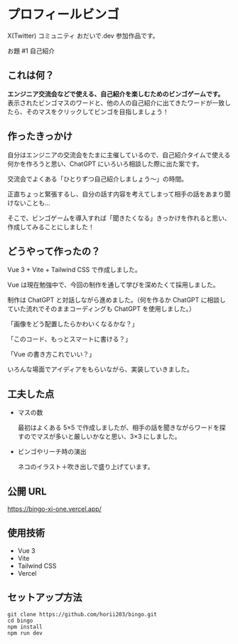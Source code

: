 # プロフィールビンゴ

X(Twitter) コミュニティ おだいで.dev 参加作品です。

お題 #1 自己紹介

## これは何？

**エンジニア交流会などで使える、自己紹介を楽しむためのビンゴゲームです。**  
表示されたビンゴマスのワードと、他の人の自己紹介に出てきたワードが一致したら、そのマスをクリックしてビンゴを目指しましょう！

## 作ったきっかけ

自分はエンジニアの交流会をたまに主催しているので、自己紹介タイムで使える何かを作ろうと思い、ChatGPT にいろいろ相談した際に出た案です。

交流会でよくある「ひとりずつ自己紹介しましょう〜」の時間。

正直ちょっと緊張するし、自分の話す内容を考えてしまって相手の話をあまり聞けないことも...

そこで、ビンゴゲームを導入すれば「聞きたくなる」きっかけを作れると思い、作成してみることにしました！

## どうやって作ったの？

Vue 3 + Vite + Tailwind CSS で作成しました。

Vue は現在勉強中で、今回の制作を通して学びを深めたくて採用しました。

制作は ChatGPT と対話しながら進めました。（何を作るか ChatGPT に相談していた流れでそのままコーディングも ChatGPT を使用しました。）

「画像をどう配置したらかわいくなるかな？」

「このコード、もっとスマートに書ける？」

「Vue の書き方これでいい？」

いろんな場面でアイディアをもらいながら、実装していきました。

## 工夫した点

- マスの数

  最初はよくある 5×5 で作成しましたが、相手の話を聞きながらワードを探すのでマスが多いと厳しいかなと思い、3×3 にしました。

- ビンゴやリーチ時の演出

  ネコのイラスト＋吹き出しで盛り上げています。

## 公開 URL

https://bingo-xi-one.vercel.app/

## 使用技術

- Vue 3
- Vite
- Tailwind CSS
- Vercel

## セットアップ方法

```
git clone https://github.com/horii203/bingo.git
cd bingo
npm install
npm run dev
```
